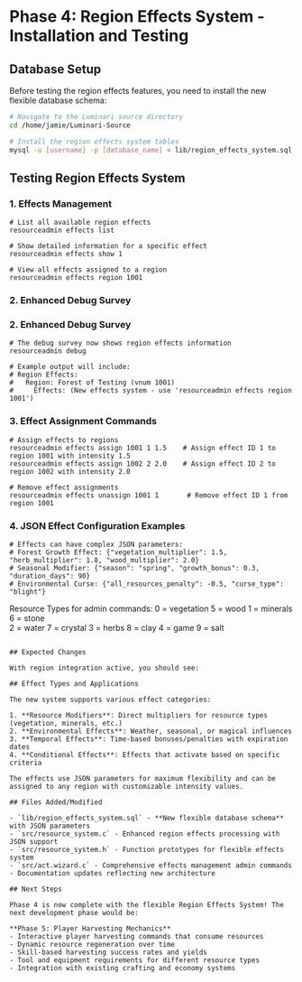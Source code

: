# Phase 4: Region Effects System - Installation and Testing

## Database Setup

Before testing the region effects features, you need to install the new flexible database schema:

```bash
# Navigate to the Luminari source directory
cd /home/jamie/Luminari-Source

# Install the region effects system tables
mysql -u [username] -p [database_name] < lib/region_effects_system.sql
```

## Testing Region Effects System

### 1. Effects Management
```
# List all available region effects
resourceadmin effects list

# Show detailed information for a specific effect
resourceadmin effects show 1

# View all effects assigned to a region
resourceadmin effects region 1001
```

### 2. Enhanced Debug Survey
### 2. Enhanced Debug Survey
```
# The debug survey now shows region effects information
resourceadmin debug

# Example output will include:
# Region Effects:
#   Region: Forest of Testing (vnum 1001)
#     Effects: (New effects system - use 'resourceadmin effects region 1001')
```

### 3. Effect Assignment Commands
```
# Assign effects to regions
resourceadmin effects assign 1001 1 1.5    # Assign effect ID 1 to region 1001 with intensity 1.5
resourceadmin effects assign 1002 2 2.0    # Assign effect ID 2 to region 1002 with intensity 2.0

# Remove effect assignments
resourceadmin effects unassign 1001 1       # Remove effect ID 1 from region 1001
```

### 4. JSON Effect Configuration Examples
```
# Effects can have complex JSON parameters:
# Forest Growth Effect: {"vegetation_multiplier": 1.5, "herb_multiplier": 1.8, "wood_multiplier": 2.0}
# Seasonal Modifier: {"season": "spring", "growth_bonus": 0.3, "duration_days": 90}
# Environmental Curse: {"all_resources_penalty": -0.5, "curse_type": "blight"}
```
Resource Types for admin commands:
0 = vegetation    5 = wood
1 = minerals      6 = stone  
2 = water         7 = crystal
3 = herbs         8 = clay
4 = game          9 = salt
```

## Expected Changes

With region integration active, you should see:

## Effect Types and Applications

The new system supports various effect categories:

1. **Resource Modifiers**: Direct multipliers for resource types (vegetation, minerals, etc.)
2. **Environmental Effects**: Weather, seasonal, or magical influences
3. **Temporal Effects**: Time-based bonuses/penalties with expiration dates
4. **Conditional Effects**: Effects that activate based on specific criteria

The effects use JSON parameters for maximum flexibility and can be assigned to any region with customizable intensity values.

## Files Added/Modified

- `lib/region_effects_system.sql` - **New flexible database schema** with JSON parameters
- `src/resource_system.c` - Enhanced region effects processing with JSON support
- `src/resource_system.h` - Function prototypes for flexible effects system
- `src/act.wizard.c` - Comprehensive effects management admin commands
- Documentation updates reflecting new architecture

## Next Steps

Phase 4 is now complete with the flexible Region Effects System! The next development phase would be:

**Phase 5: Player Harvesting Mechanics**
- Interactive player harvesting commands that consume resources
- Dynamic resource regeneration over time
- Skill-based harvesting success rates and yields
- Tool and equipment requirements for different resource types
- Integration with existing crafting and economy systems
